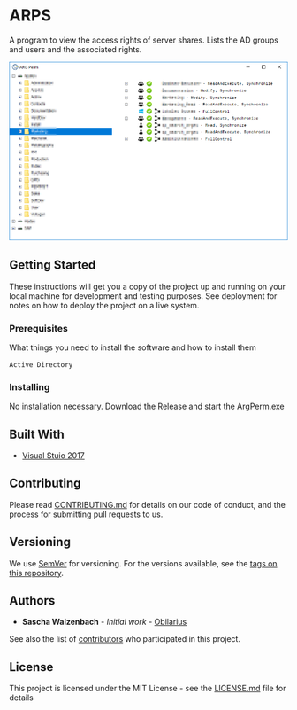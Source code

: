 # ARPS

A program to view the access rights of server shares. Lists the AD groups and users and the associated rights.

![](ArgPerm.png "Example Image")


## Getting Started

These instructions will get you a copy of the project up and running on your local machine for development and testing purposes. See deployment for notes on how to deploy the project on a live system.

### Prerequisites

What things you need to install the software and how to install them

```
Active Directory
```

### Installing

No installation necessary.
Download the Release and start the ArgPerm.exe


## Built With

* [Visual Stuio 2017](https://visualstudio.microsoft.com/de/)

## Contributing

Please read [CONTRIBUTING.md](https://gist.github.com/PurpleBooth/b24679402957c63ec426) for details on our code of conduct, and the process for submitting pull requests to us.

## Versioning

We use [SemVer](http://semver.org/) for versioning. For the versions available, see the [tags on this repository](https://github.com/Obilarius/Arges_ArgPerm/tags). 

## Authors

* **Sascha Walzenbach** - *Initial work* - [Obilarius](https://github.com/Obilarius)

See also the list of [contributors](https://github.com/Obilarius/Arges_ArgPerm/contributors) who participated in this project.

## License

This project is licensed under the MIT License - see the [LICENSE.md](LICENSE) file for details
